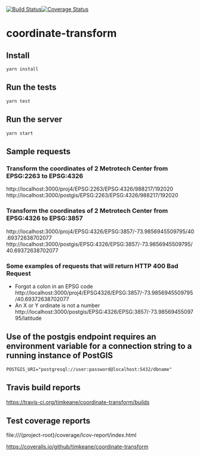 [![Build Status](https://travis-ci.org/timkeane/coordinate-transform.svg?branch=master)](https://travis-ci.org/timkeane/coordinate-transform)[![Coverage Status](https://coveralls.io/repos/github/timkeane/coordinate-transform/badge.svg?branch=master)](https://coveralls.io/github/timkeane/coordinate-transform?branch=master)

# coordinate-transform

## Install

`yarn install`

## Run the tests

`yarn test`

## Run the server

`yarn start`

## Sample requests

### Transform the coordinates of 2 Metrotech Center from EPSG:2263 to EPSG:4326
http://localhost:3000/proj4/EPSG:2263/EPSG:4326/988217/192020
http://localhost:3000/postgis/EPSG:2263/EPSG:4326/988217/192020

### Transform the coordinates of 2 Metrotech Center from EPSG:4326 to EPSG:3857
http://localhost:3000/proj4/EPSG:4326/EPSG:3857/-73.9856945509795/40.69372638702077
http://localhost:3000/postgis/EPSG:4326/EPSG:3857/-73.9856945509795/40.69372638702077

### Some examples of requests that will return HTTP 400 Bad Request
  * Forgot a colon in an EPSG code
    http://localhost:3000/proj4/EPSG4326/EPSG:3857/-73.9856945509795/40.69372638702077
  * An X or Y ordinate is not a number
    http://localhost:3000/postgis/EPSG:4326/EPSG:3857/-73.9856945509795/latitude

## Use of the postgis endpoint requires an environment variable for a connection string to a running instance of PostGIS

`POSTGIS_URI="postgresql://user:password@localhost:5432/dbname"`

## Travis build reports

https://travis-ci.org/timkeane/coordinate-transform/builds

## Test coverage reports

file:///{project-root}/coverage/lcov-report/index.html

https://coveralls.io/github/timkeane/coordinate-transform